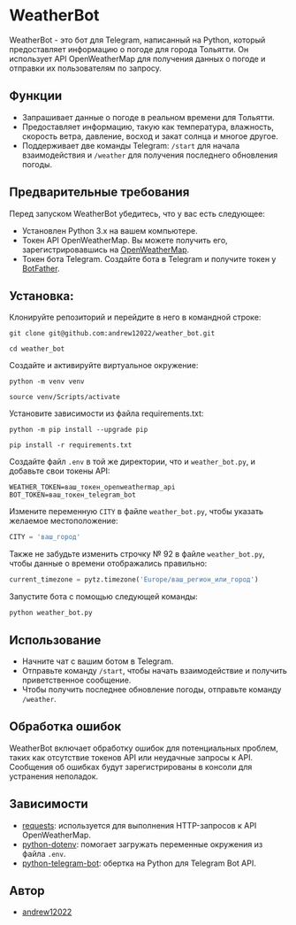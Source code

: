 # WeatherBot

WeatherBot - это бот для Telegram, написанный на Python, который предоставляет информацию о погоде для города Тольятти. Он использует API OpenWeatherMap для получения данных о погоде и отправки их пользователям по запросу.

## Функции
- Запрашивает данные о погоде в реальном времени для Тольятти.
- Предоставляет информацию, такую как температура, влажность, скорость ветра, давление, восход и закат солнца и многое другое.
- Поддерживает две команды Telegram: `/start` для начала взаимодействия и `/weather` для получения последнего обновления погоды.

## Предварительные требования
Перед запуском WeatherBot убедитесь, что у вас есть следующее:
- Установлен Python 3.x на вашем компьютере.
- Токен API OpenWeatherMap. Вы можете получить его, зарегистрировавшись на [OpenWeatherMap](https://openweathermap.org/).
- Токен бота Telegram. Создайте бота в Telegram и получите токен у [BotFather](https://core.telegram.org/bots#botfather).

## Установка:

Клонируйте репозиторий и перейдите в него в командной строке:

```
git clone git@github.com:andrew12022/weather_bot.git
```

```
cd weather_bot
```

Cоздайте и активируйте виртуальное окружение:

```
python -m venv venv
```

```
source venv/Scripts/activate
```

Установите зависимости из файла requirements.txt:

```
python -m pip install --upgrade pip
```

```
pip install -r requirements.txt
```

Создайте файл `.env` в той же директории, что и `weather_bot.py`, и добавьте свои токены API:

```.env
WEATHER_TOKEN=ваш_токен_openweathermap_api
BOT_TOKEN=ваш_токен_telegram_bot
```

Измените переменную `CITY` в файле `weather_bot.py`, чтобы указать желаемое местоположение:

```python
CITY = 'ваш_город'
```

Также не забудьте изменить строчку № 92 в файле `weather_bot.py`, чтобы данные о времени отображались правильно:

```python
current_timezone = pytz.timezone('Europe/ваш_регион_или_город')
```

Запустите бота с помощью следующей команды:

```
python weather_bot.py
```

## Использование
- Начните чат с вашим ботом в Telegram.
- Отправьте команду `/start`, чтобы начать взаимодействие и получить приветственное сообщение.
- Чтобы получить последнее обновление погоды, отправьте команду `/weather`.

## Обработка ошибок
WeatherBot включает обработку ошибок для потенциальных проблем, таких как отсутствие токенов API или неудачные запросы к API. Сообщения об ошибках будут зарегистрированы в консоли для устранения неполадок.

## Зависимости
- [requests](https://pypi.org/project/requests/): используется для выполнения HTTP-запросов к API OpenWeatherMap.
- [python-dotenv](https://pypi.org/project/python-dotenv/): помогает загружать переменные окружения из файла `.env`.
- [python-telegram-bot](https://pypi.org/project/python-telegram-bot/): обертка на Python для Telegram Bot API.

## Автор
- [andrew12022](https://github.com/andrew12022)
